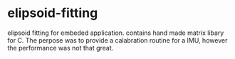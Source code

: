 # elipsoid-fitting

elipsoid fitting for embeded application. 
contains hand made matrix libary for C.
The perpose was to provide a calabration routine for a IMU, however the performance was not that great.
